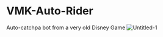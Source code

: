 # VMK-Auto-Rider

Auto-catchpa bot from a very old Disney Game
![Untitled-1](https://github.com/user-attachments/assets/9c039447-1db5-480d-a9a0-c408ef4351c1)
